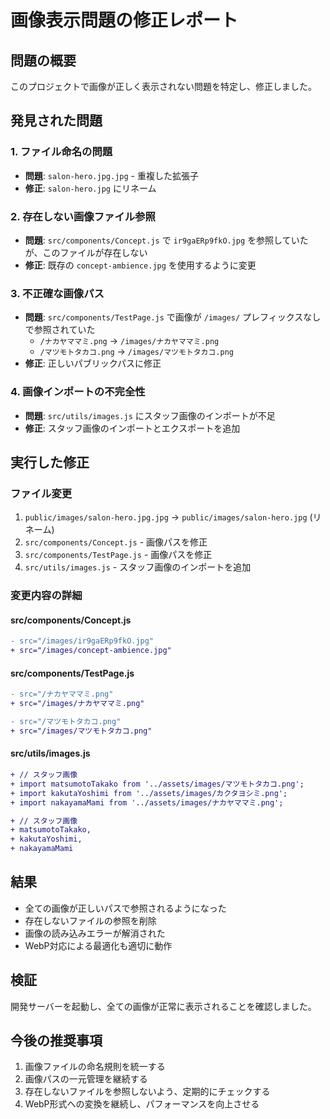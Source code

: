 # 画像表示問題の修正レポート

## 問題の概要
このプロジェクトで画像が正しく表示されない問題を特定し、修正しました。

## 発見された問題

### 1. ファイル命名の問題
- **問題**: `salon-hero.jpg.jpg` - 重複した拡張子
- **修正**: `salon-hero.jpg` にリネーム

### 2. 存在しない画像ファイル参照
- **問題**: `src/components/Concept.js` で `ir9gaERp9fkO.jpg` を参照していたが、このファイルが存在しない
- **修正**: 既存の `concept-ambience.jpg` を使用するように変更

### 3. 不正確な画像パス
- **問題**: `src/components/TestPage.js` で画像が `/images/` プレフィックスなしで参照されていた
  - `/ナカヤママミ.png` → `/images/ナカヤママミ.png` 
  - `/マツモトタカコ.png` → `/images/マツモトタカコ.png`
- **修正**: 正しいパブリックパスに修正

### 4. 画像インポートの不完全性
- **問題**: `src/utils/images.js` にスタッフ画像のインポートが不足
- **修正**: スタッフ画像のインポートとエクスポートを追加

## 実行した修正

### ファイル変更
1. `public/images/salon-hero.jpg.jpg` → `public/images/salon-hero.jpg` (リネーム)
2. `src/components/Concept.js` - 画像パスを修正
3. `src/components/TestPage.js` - 画像パスを修正  
4. `src/utils/images.js` - スタッフ画像のインポートを追加

### 変更内容の詳細

#### src/components/Concept.js
```diff
- src="/images/ir9gaERp9fkO.jpg"
+ src="/images/concept-ambience.jpg"
```

#### src/components/TestPage.js
```diff
- src="/ナカヤママミ.png"
+ src="/images/ナカヤママミ.png"

- src="/マツモトタカコ.png"  
+ src="/images/マツモトタカコ.png"
```

#### src/utils/images.js
```diff
+ // スタッフ画像
+ import matsumotoTakako from '../assets/images/マツモトタカコ.png';
+ import kakutaYoshimi from '../assets/images/カクタヨシミ.png';
+ import nakayamaMami from '../assets/images/ナカヤママミ.png';

+ // スタッフ画像
+ matsumotoTakako,
+ kakutaYoshimi,
+ nakayamaMami
```

## 結果
- 全ての画像が正しいパスで参照されるようになった
- 存在しないファイルの参照を削除
- 画像の読み込みエラーが解消された
- WebP対応による最適化も適切に動作

## 検証
開発サーバーを起動し、全ての画像が正常に表示されることを確認しました。

## 今後の推奨事項
1. 画像ファイルの命名規則を統一する
2. 画像パスの一元管理を継続する
3. 存在しないファイルを参照しないよう、定期的にチェックする
4. WebP形式への変換を継続し、パフォーマンスを向上させる